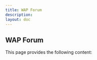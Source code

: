 ```yaml
---
title: WAP Forum
description:
layout: doc
---
```

## WAP Forum
This page provides the following content:

